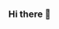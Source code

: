 ### Hi there 👋

<!--
**VMammedov/VMammedov** is a ✨ _special_ ✨ repository because its `README.md` (this file) appears on your GitHub profile.
<a href="www.google.com">Salam</a>
Here are some ideas to get you started:

- 🔭 I’m currently working on ...
- 🌱 I’m currently learning ...
- 👯 I’m looking to collaborate on ...
- 🤔 I’m looking for help with ...
- 💬 Ask me about ...
- 📫 How to reach me: ...
- 😄 Pronouns: ...
- ⚡ Fun fact: ...
-->
